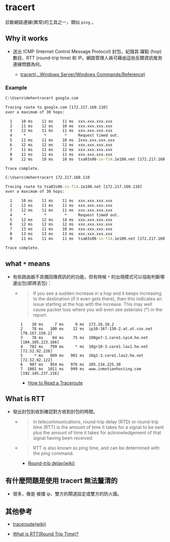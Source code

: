 # tracert

診斷網路連線(異常)的工具之一，類似 `ping` 。


## Why it works

* 送出 ICMP (Internet Control Message Protocol) 封包，紀錄其 躍點 (hop) 數目、RTT (round-trip time) 和 IP。網路管理人員可藉由這些反饋資訊推測連線問題為何。

    * [tracert(...Windows Server/Windows Commands/Reference)](https://learn.microsoft.com/en-us/windows-server/administration/windows-commands/tracert)

### Example

```cmd
C:\Users\Hehe>tracert google.com

Tracing route to google.com [172.217.160.110]
over a maximum of 30 hops:

  1    10 ms    11 ms    11 ms  xxx.xxx.xxx.xxx
  2    11 ms    12 ms    10 ms  xxx.xxx.xxx.xxx
  3    12 ms    11 ms    11 ms  xxx.xxx.xxx.xxx
  4     *        *        *     Request timed out.
  5    11 ms    11 ms    10 ms  2xxx.xxx.xxx.xxx
  6    12 ms    12 ms    12 ms  xxx.xxx.xxx.xxx
  7    11 ms    11 ms    12 ms  xxx.xxx.xxx.xxx
  8    12 ms    11 ms    11 ms  xxx.xxx.xxx.xxx
  9    12 ms    10 ms    10 ms  tsa03s06-in-f14.1e100.net [172.217.160.110]

Trace complete.

C:\Users\Hehe>tracert 172.217.160.110

Tracing route to tsa03s06-in-f14.1e100.net [172.217.160.110]
over a maximum of 30 hops:

  1    10 ms    11 ms    11 ms  xxx.xxx.xxx.xxx
  2    12 ms    11 ms    11 ms  xxx.xxx.xxx.xxx
  3    12 ms    11 ms    11 ms  xxx.xxx.xxx.xxx
  4     *        *        *     Request timed out.
  5    12 ms    12 ms    14 ms  xxx.xxx.xxx.xxx
  6    12 ms    12 ms    12 ms  xxx.xxx.xxx.xxx
  7    13 ms    11 ms    10 ms  xxx.xxx.xxx.xxx
  8    13 ms    13 ms    13 ms  xxx.xxx.xxx.xxx
  9    11 ms    11 ms    11 ms  tsa03s06-in-f14.1e100.net [172.217.160.110

Trace complete.
```


## what `*` means

* 有些路由器不具備回傳資訊的的功能，但有時候 `*` 的出現模式可以協助判斷哪邊出包(即將丟包)：

    * > If you see a sudden increase in a hop and it keeps increasing to the destination (if it even gets there), then this indicates an issue starting at the hop with the increase. This may well cause packet loss where you will even see asterisks (*) in the report.

        ```
        1    10 ms     7 ms     9 ms  172.16.10.2
        2    78 ms   100 ms    32 ms  ip10-167-150-2.at.at.cox.net [70.167.150.2]
        3    78 ms    84 ms    75 ms  100ge7-1.core1.nyc4.he.net [184.105.223.166]
        4   782 ms   799 ms     * ms  10gr10-3.core1.lax1.he.net [72.52.92.226]
        5     * ms   899 ms   901 ms  10g1-3.core1.lax2.he.net [72.52.92.122]
        6   987 ms   954 ms   976 ms  205.134.225.38
        7  1002 ms  1011 ms   999 ms  www.inmotionhosting.com [192.145.237.216]
        ```

        * [How to Read a Traceroute](https://www.inmotionhosting.com/support/server/ssh/read-traceroute/)


## What is RTT

* 發出封包到收到確認對方收到封包的時間。

    * > In telecommunications, round-trip delay (RTD) or round-trip time (RTT) is the amount of time it takes for a signal to be sent plus the amount of time it takes for acknowledgement of that signal having been received.

    * > RTT is also known as ping time, and can be determined with the ping command.

        * [Round-trip delay(wiki)](https://en.wikipedia.org/wiki/Round-trip_delay)


## 有什麼問題是使用 tracert 無法釐清的

* 很多，像是 被擋 ip、雙方的閘道設定或雙方的防火牆。


## 其他參考

* [traceroute(wiki)](https://en.wikipedia.org/wiki/Traceroute)

* [What is RTT(Round Trip Time)?](https://www.geeksforgeeks.org/what-is-rttround-trip-time/)

